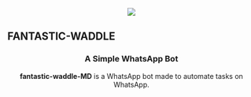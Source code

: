 <p align="center">
<img src="https://raw.githubusercontent.com/papaigwe1234/fantastic-waddle/main/fantastic-waddle.jpg?token=GHSAT0AAAAAACWTLQTAKIO46WHT6Q5MQYN4ZXBDOZQ" />
</p>
<h2>FANTASTIC-WADDLE</h2></h2>
<h3 align="center">A Simple WhatsApp Bot</h3>

<p align="center">
    <strong>fantastic-waddle-MD</strong> is a WhatsApp bot made to automate tasks on WhatsApp.
</p>
